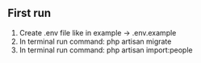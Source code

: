## First run
1. Create .env file like in example -> .env.example
2. In terminal run command: php artisan migrate
3. In terminal run command: php artisan import:people
